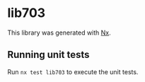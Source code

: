 # lib703

This library was generated with [Nx](https://nx.dev).

## Running unit tests

Run `nx test lib703` to execute the unit tests.
